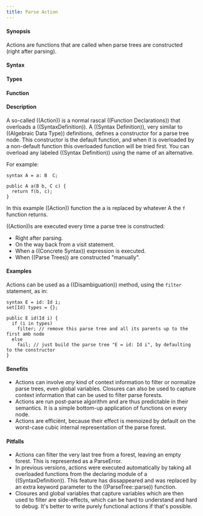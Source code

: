 ```yaml
---
title: Parse Action
---
```


#### Synopsis

Actions are functions that are called when parse trees are constructed (right after parsing).

#### Syntax

#### Types

#### Function

#### Description

A so-called ((Action)) is a normal rascal ((Function Declarations)) that overloads a ((SyntaxDefinition)). 
A ((Syntax Definition)), very similar to ((Algebraic Data Type)) definitions, defines a constructor for a parse tree node. 
This constructor is the default function, and when it is overloaded by a non-default function this overloaded function will be tried first. 
You can overload any labeled ((Syntax Definition)) using the name of an alternative.

For example:
```rascal
syntax A = a: B  C;

public A a(B b, C c) {
  return f(b, c);
}
```
In this example ((Action)) function the a is replaced by whatever A the `f` function returns. 

((Action))s are executed every time a parse tree is constructed:

*  Right after parsing.
*  On the way back from a visit statement.
*  When a ((Concrete Syntax)) expression is executed.
*  When ((Parse Trees)) are constructed "manually".

#### Examples

Actions can be used as a ((Disambiguation)) method, using the `filter` statement, as in:
```rascal-commands
syntax E = id: Id i;
set[Id] types = {};

public E id(Id i) {
  if (i in types) 
    filter; // remove this parse tree and all its parents up to the first amb node
  else 
    fail; // just build the parse tree "E = id: Id i", by defaulting to the constructor
} 
```

#### Benefits

* Actions can involve _any_ kind of context information to filter or normalize parse trees, even global variables. Closures can also be used to capture context information that can be used to filter parse forests.
* Actions are run post-parse algorithm and are thus predictable in their semantics. It is a simple bottom-up application of functions on every node.
* Actions are efficiënt, because their effect is memoized by default on the worst-case cubic internal representation of the parse forest. 
 
#### Pitfalls

* Actions can filter the very last tree from a forest, leaving an empty forest. This is represented as a ParseError.
* In previous versions, actions were executed automatically by taking all overloaded functions from the declaring module of a ((SyntaxDefinition)). This feature has dissappeared and was replaced by an extra keyword parameter to the ((ParseTree::parse)) function.
* Closures and global variables that capture variables which are then used to filter are side-effects, which can be hard to understand and hard to debug. It's better to write purely functional actions if that's possible. 
